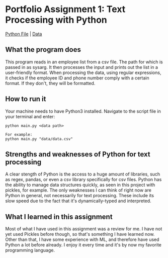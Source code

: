 # Portfolio Assignment 1: Text Processing with Python

[Python File](https://github.com/linusfackler/CS4395-NLP/blob/main/Text%20Processing%20with%20Python/main.py)
|
[Data](https://github.com/linusfackler/CS4395-NLP/blob/main/Text%20Processing%20with%20Python/data/data.csv)

## What the program does
This program reads in an employee list from a csv file. The path for which is passed in as sysarg.
It then processes the input and prints out the list in a user-friendly format.
When processing the data, using regular expressions, it checks if the employee ID and phone number comply with a certain format. If they don't, they will be formatted.

## How to run it
Your machine needs to have Python3 installed.
Navigate to the script file in your terminal and enter:
```
python main.py <data path>

For example:
python main.py "data/data.csv"
```

## Strengths and weaknesses of Python for text processing
A clear stength of Python is the access to a huge amount of libraries, such as regex, pandas, or even a csv library specifically for csv files.
Python has the ability to manage data structures quickly, as seen in this project with pickles, for example.
The only weaknesses I can think of right now are Python in general, not necessarily for text processing. These include its slow speed due to the fact that it's dynamically-typed and interpreted.

## What I learned in this assignment
Most of what I have used in this assignment was a review for me. I have not yet used Pickles before though, so that's something I have learned now. Other than that, I have some experience with ML, and therefore have used Python a lot before already.
I enjoy it every time and it's by now my favorite programming language.

